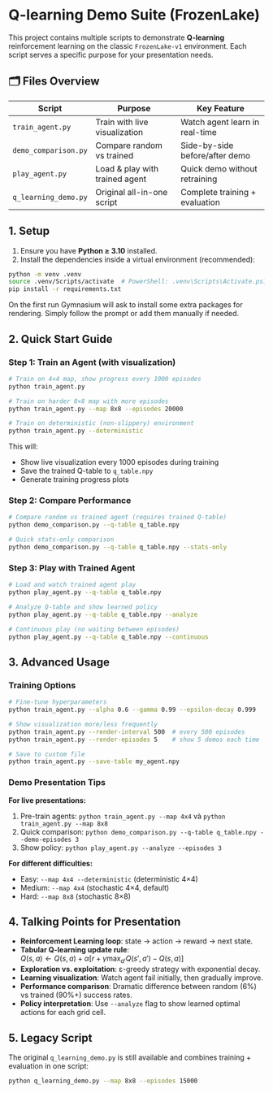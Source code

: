 # Q-learning Demo Suite (FrozenLake)

This project contains multiple scripts to demonstrate **Q-learning** reinforcement learning on the classic `FrozenLake-v1` environment. Each script serves a specific purpose for your presentation needs.

## 🗂️ Files Overview

| Script | Purpose | Key Feature |
|--------|---------|-------------|
| `train_agent.py` | Train with live visualization | Watch agent learn in real-time |
| `demo_comparison.py` | Compare random vs trained | Side-by-side before/after demo |
| `play_agent.py` | Load & play with trained agent | Quick demo without retraining |
| `q_learning_demo.py` | Original all-in-one script | Complete training + evaluation |

## 1. Setup

1. Ensure you have **Python ≥ 3.10** installed.
2. Install the dependencies inside a virtual environment (recommended):

```bash
python -m venv .venv
source .venv/Scripts/activate  # PowerShell: .venv\Scripts\Activate.ps1
pip install -r requirements.txt
```

On the first run Gymnasium will ask to install some extra packages for rendering. Simply follow the prompt or add them manually if needed.

## 2. Quick Start Guide

### Step 1: Train an Agent (with visualization)

```bash
# Train on 4×4 map, show progress every 1000 episodes
python train_agent.py

# Train on harder 8×8 map with more episodes
python train_agent.py --map 8x8 --episodes 20000

# Train on deterministic (non-slippery) environment
python train_agent.py --deterministic
```

This will:
- Show live visualization every 1000 episodes during training
- Save the trained Q-table to `q_table.npy`
- Generate training progress plots

### Step 2: Compare Performance

```bash
# Compare random vs trained agent (requires trained Q-table)
python demo_comparison.py --q-table q_table.npy

# Quick stats-only comparison
python demo_comparison.py --q-table q_table.npy --stats-only
```

### Step 3: Play with Trained Agent

```bash
# Load and watch trained agent play
python play_agent.py --q-table q_table.npy

# Analyze Q-table and show learned policy
python play_agent.py --q-table q_table.npy --analyze

# Continuous play (no waiting between episodes)
python play_agent.py --q-table q_table.npy --continuous
```

## 3. Advanced Usage

### Training Options

```bash
# Fine-tune hyperparameters
python train_agent.py --alpha 0.6 --gamma 0.99 --epsilon-decay 0.999

# Show visualization more/less frequently
python train_agent.py --render-interval 500  # every 500 episodes
python train_agent.py --render-episodes 5    # show 5 demos each time

# Save to custom file
python train_agent.py --save-table my_agent.npy
```

### Demo Presentation Tips

**For live presentations:**
1. Pre-train agents: `python train_agent.py --map 4x4` và `python train_agent.py --map 8x8`
2. Quick comparison: `python demo_comparison.py --q-table q_table.npy --demo-episodes 3`
3. Show policy: `python play_agent.py --analyze --episodes 3`

**For different difficulties:**
- Easy: `--map 4x4 --deterministic` (deterministic 4×4)
- Medium: `--map 4x4` (stochastic 4×4, default)  
- Hard: `--map 8x8` (stochastic 8×8)

## 4. Talking Points for Presentation

*  **Reinforcement Learning loop**: state → action → reward → next state.
*  **Tabular Q-learning update rule**:  
   $Q(s, a) \leftarrow Q(s, a) + \alpha [r + \gamma \max_{a'} Q(s', a') - Q(s, a)]$
*  **Exploration vs. exploitation**: ε-greedy strategy with exponential decay.
*  **Learning visualization**: Watch agent fail initially, then gradually improve.
*  **Performance comparison**: Dramatic difference between random (6%) vs trained (90%+) success rates.
*  **Policy interpretation**: Use `--analyze` flag to show learned optimal actions for each grid cell.

## 5. Legacy Script

The original `q_learning_demo.py` is still available and combines training + evaluation in one script:

```bash
python q_learning_demo.py --map 8x8 --episodes 15000
``` 